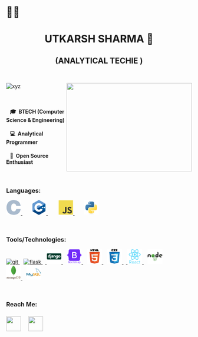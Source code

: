 <h1 align="left"> 👋🏻 </h1>
<h1 align="center"> UTKARSH SHARMA 🧐 </h1>
<h2 align="center"> (ANALYTICAL TECHIE )</h2><br>
<div><img align="right"src="https://as2.ftcdn.net/jpg/03/65/20/89/500_F_365208994_dx7h9ufVdXTVfsA3QYcazU6iSSYvh6IA.jpg" width="340" height="240"/><p align="left"> <img src="https://komarev.com/ghpvc/?username=xyz&label=Profile%20views&color=0e75b6&style=flat" alt="xyz" /> </p><br>
<h4 align="left">&ensp; 🎓&nbsp;	BTECH (Computer Science & Engineering) </h4>
<h4 align="left">&ensp; 💻&nbsp;	Analytical Programmer</h4>
<h4 align="left">&ensp; 🚀&nbsp;	Open Source Enthusiast</h4><br>

	

<h3 align="left">Languages:</h3>
<p align="left"> <a href="https://www.cprogramming.com/" target="_blank"> <img src="https://raw.githubusercontent.com/devicons/devicon/master/icons/c/c-original.svg" alt="c" width="40" height="40"/> </a> &ensp;&emsp;  <a href="https://www.w3schools.com/cpp/" target="_blank"> <img src="https://raw.githubusercontent.com/devicons/devicon/master/icons/cplusplus/cplusplus-original.svg" alt="cplusplus" width="40" height="40"/> </a>&ensp; &emsp;  <a href="https://developer.mozilla.org/en-US/docs/Web/JavaScript" target="_blank"> <img src="https://raw.githubusercontent.com/devicons/devicon/master/icons/javascript/javascript-original.svg" alt="javascript" width="40" height="40"/> </a> &ensp;&emsp; <a href="https://www.python.org" target="_blank"> <img src="https://raw.githubusercontent.com/devicons/devicon/master/icons/python/python-original.svg" alt="python" width="40" height="40"/> </a> </p><br>

<h3 align="left">Tools/Technologies:</h3>
<p align="left"> <a href="https://git-scm.com/" target="_blank"> <img src="https://www.vectorlogo.zone/logos/git-scm/git-scm-icon.svg" alt="git" width="40" height="40"/> </a> &ensp; <a href="https://flask.palletsprojects.com/" target="_blank"> <img src="https://www.vectorlogo.zone/logos/pocoo_flask/pocoo_flask-icon.svg" alt="flask" width="40" height="40"/>  </a> &ensp;<a href="https://www.djangoproject.com/" target="_blank"> <img src="https://raw.githubusercontent.com/devicons/devicon/master/icons/django/django-original.svg" alt="django" width="40" height="40"/> </a> &ensp; <a href="https://getbootstrap.com" target="_blank"> <img src="https://raw.githubusercontent.com/devicons/devicon/master/icons/bootstrap/bootstrap-plain-wordmark.svg" alt="bootstrap" width="40" height="40"/> </a>  &ensp;  <a href="https://www.w3.org/html/" target="_blank"> <img src="https://raw.githubusercontent.com/devicons/devicon/master/icons/html5/html5-original-wordmark.svg" alt="html5" width="40" height="40"/> </a> &ensp; <a href="https://www.w3schools.com/css/" target="_blank"> <img src="https://raw.githubusercontent.com/devicons/devicon/master/icons/css3/css3-original-wordmark.svg" alt="css3" width="40" height="40"/> </a> &ensp;<a href="https://reactjs.org/" target="_blank"> <img src="https://raw.githubusercontent.com/devicons/devicon/master/icons/react/react-original-wordmark.svg" alt="react" width="40" height="40"/> </a>  &ensp; <a href="https://nodejs.org" target="_blank"> <img src="https://raw.githubusercontent.com/devicons/devicon/master/icons/nodejs/nodejs-original-wordmark.svg" alt="nodejs" width="40" height="40"/> </a><br> <a href="https://www.mongodb.com/" target="_blank"> <img src="https://raw.githubusercontent.com/devicons/devicon/master/icons/mongodb/mongodb-original-wordmark.svg" alt="mongodb" width="40" height="40"/> </a>  &ensp; <a href="https://www.mysql.com/" target="_blank"> <img src="https://raw.githubusercontent.com/devicons/devicon/master/icons/mysql/mysql-original-wordmark.svg" alt="mysql" width="40" height="40"/> </a>  </p><br>

<h3 align="left">Reach Me:</h3>
<h3 align="left"><a href="https://linkedin.com/in/utkarsharma22" target="blank"><img align="center" src="https://camo.githubusercontent.com/9354d286708efe5450394771240324309cd530a93524c988d92296fa01b4bd7e/68747470733a2f2f696d672e69636f6e73382e636f6d2f636f6c6f722f34382f3030303030302f6c696e6b6564696e2e706e67" alt="" height="40" width="40" /></a> &emsp;<a href="utkarshus2000@gmail.com" target="blank"><img align="center" src="https://camo.githubusercontent.com/3519e704bfa3608c44bb981d63331e5163bd0a3bf0ab5fbfbda3a51ada1586a2/68747470733a2f2f696d672e69636f6e73382e636f6d2f666c75656e742f34382f3030303030302f676d61696c2e706e67" alt="" height="40" width="40" /></a></h3>



